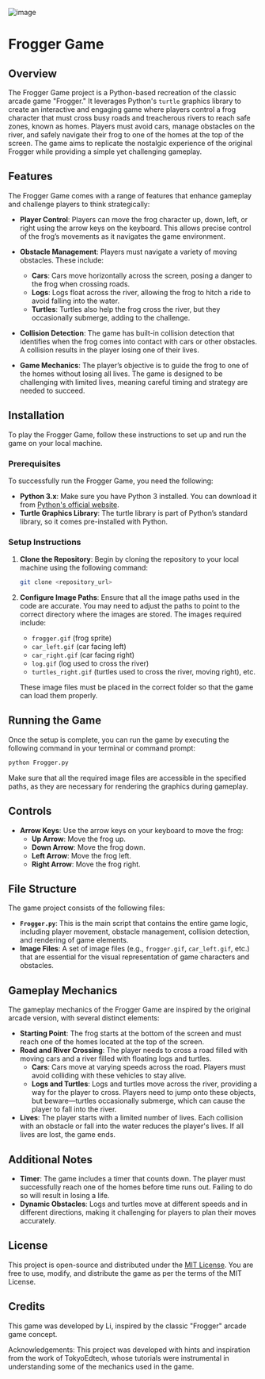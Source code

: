 ![image](https://github.com/user-attachments/assets/ae1c905e-57f3-4a47-8b70-bf8bce004f90)


# Frogger Game

## Overview
The Frogger Game project is a Python-based recreation of the classic arcade game "Frogger." It leverages Python's `turtle` graphics library to create an interactive and engaging game where players control a frog character that must cross busy roads and treacherous rivers to reach safe zones, known as homes. Players must avoid cars, manage obstacles on the river, and safely navigate their frog to one of the homes at the top of the screen. The game aims to replicate the nostalgic experience of the original Frogger while providing a simple yet challenging gameplay.

## Features
The Frogger Game comes with a range of features that enhance gameplay and challenge players to think strategically:

- **Player Control**: Players can move the frog character up, down, left, or right using the arrow keys on the keyboard. This allows precise control of the frog’s movements as it navigates the game environment.

- **Obstacle Management**: Players must navigate a variety of moving obstacles. These include:
  - **Cars**: Cars move horizontally across the screen, posing a danger to the frog when crossing roads.
  - **Logs**: Logs float across the river, allowing the frog to hitch a ride to avoid falling into the water.
  - **Turtles**: Turtles also help the frog cross the river, but they occasionally submerge, adding to the challenge.

- **Collision Detection**: The game has built-in collision detection that identifies when the frog comes into contact with cars or other obstacles. A collision results in the player losing one of their lives.

- **Game Mechanics**: The player’s objective is to guide the frog to one of the homes without losing all lives. The game is designed to be challenging with limited lives, meaning careful timing and strategy are needed to succeed.

## Installation
To play the Frogger Game, follow these instructions to set up and run the game on your local machine.

### Prerequisites
To successfully run the Frogger Game, you need the following:
- **Python 3.x**: Make sure you have Python 3 installed. You can download it from [Python's official website](https://www.python.org/downloads/).
- **Turtle Graphics Library**: The turtle library is part of Python’s standard library, so it comes pre-installed with Python.

### Setup Instructions
1. **Clone the Repository**:
   Begin by cloning the repository to your local machine using the following command:
   ```sh
   git clone <repository_url>
   ```
2. **Configure Image Paths**:
   Ensure that all the image paths used in the code are accurate. You may need to adjust the paths to point to the correct directory where the images are stored. The images required include:
   - `frogger.gif` (frog sprite)
   - `car_left.gif` (car facing left)
   - `car_right.gif` (car facing right)
   - `log.gif` (log used to cross the river)
   - `turtles_right.gif` (turtles used to cross the river, moving right), etc.

   These image files must be placed in the correct folder so that the game can load them properly.

## Running the Game
Once the setup is complete, you can run the game by executing the following command in your terminal or command prompt:
```sh
python Frogger.py
```
Make sure that all the required image files are accessible in the specified paths, as they are necessary for rendering the graphics during gameplay.

## Controls
- **Arrow Keys**: Use the arrow keys on your keyboard to move the frog:
  - **Up Arrow**: Move the frog up.
  - **Down Arrow**: Move the frog down.
  - **Left Arrow**: Move the frog left.
  - **Right Arrow**: Move the frog right.

## File Structure
The game project consists of the following files:
- **`Frogger.py`**: This is the main script that contains the entire game logic, including player movement, obstacle management, collision detection, and rendering of game elements.
- **Image Files**: A set of image files (e.g., `frogger.gif`, `car_left.gif`, etc.) that are essential for the visual representation of game characters and obstacles.

## Gameplay Mechanics
The gameplay mechanics of the Frogger Game are inspired by the original arcade version, with several distinct elements:

- **Starting Point**: The frog starts at the bottom of the screen and must reach one of the homes located at the top of the screen.
- **Road and River Crossing**: The player needs to cross a road filled with moving cars and a river filled with floating logs and turtles.
  - **Cars**: Cars move at varying speeds across the road. Players must avoid colliding with these vehicles to stay alive.
  - **Logs and Turtles**: Logs and turtles move across the river, providing a way for the player to cross. Players need to jump onto these objects, but beware—turtles occasionally submerge, which can cause the player to fall into the river.
- **Lives**: The player starts with a limited number of lives. Each collision with an obstacle or fall into the water reduces the player's lives. If all lives are lost, the game ends.

## Additional Notes
- **Timer**: The game includes a timer that counts down. The player must successfully reach one of the homes before time runs out. Failing to do so will result in losing a life.
- **Dynamic Obstacles**: Logs and turtles move at different speeds and in different directions, making it challenging for players to plan their moves accurately.

## License
This project is open-source and distributed under the [MIT License](LICENSE). You are free to use, modify, and distribute the game as per the terms of the MIT License.

## Credits
This game was developed by Li, inspired by the classic "Frogger" arcade game concept.

Acknowledgements: This project was developed with hints and inspiration from the work of TokyoEdtech, whose tutorials were instrumental in understanding some of the mechanics used in the game.
